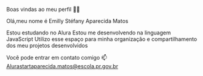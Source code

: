 Boas vindas ao meu perfil 💙💙

Olá,meu nome é Emilly Stéfany Aparecida Matos 

Estou estudando no Alura
Estou me desenvolvendo na linguagem JavaScript
Utilizo esse espaço para minha organização e compartilhamento dos meu projetos desenvolvidos

Você pode entrar em contato comigo 📫
Alurastartaparecida.matos@escola.pr.gov.br
